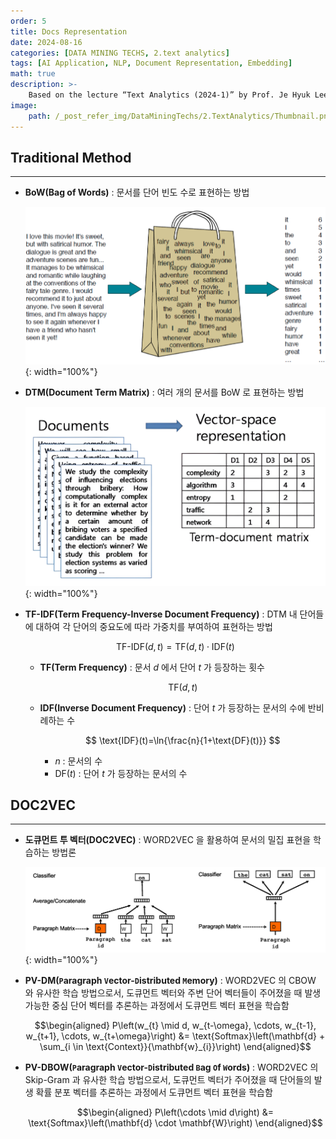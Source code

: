 ```yaml
---
order: 5
title: Docs Representation
date: 2024-08-16
categories: [DATA MINING TECHS, 2.text analytics]
tags: [AI Application, NLP, Document Representation, Embedding]
math: true
description: >-
    Based on the lecture “Text Analytics (2024-1)” by Prof. Je Hyuk Lee, Dept. of Data Science, The Grad. School, Kookmin Univ.
image:
    path: /_post_refer_img/DataMiningTechs/2.TextAnalytics/Thumbnail.png
---
```


## Traditional Method
-----

- **BoW(Bag of Words)** : 문서를 단어 빈도 수로 표현하는 방법

    ![03](/_post_refer_img/DataMiningTechs/2.TextAnalytics/05-01.png){: width="100%"}

- **DTM(Document Term Matrix)** : 여러 개의 문서를 BoW 로 표현하는 방법

    ![02](/_post_refer_img/DataMiningTechs/2.TextAnalytics/05-02.png){: width="100%"}

- **TF-IDF(Term Frequency-Inverse Document Frequency)** : DTM 내 단어들에 대하여 각 단어의 중요도에 따라 가중치를 부여하여 표현하는 방법

    $$
    \text{TF-IDF}(d,t)=\text{TF}(d,t) \cdot \text{IDF}(t)
    $$

    - **TF(Term Frequency)** : 문서 $d$ 에서 단어 $t$ 가 등장하는 횟수

        $$
        \text{TF}(d,t)
        $$

    - **IDF(Inverse Document Frequency)** : 단어 $t$ 가 등장하는 문서의 수에 반비례하는 수

        $$
        \text{IDF}(t)=\ln{\frac{n}{1+\text{DF}(t)}}
        $$

        - $n$ : 문서의 수
        - $\text{DF}(t)$ : 단어 $t$ 가 등장하는 문서의 수

## DOC2VEC
-----

- **도큐먼트 투 벡터(DOC2VEC)** : WORD2VEC 을 활용하여 문서의 밀집 표현을 학습하는 방법론

    ![03](/_post_refer_img/DataMiningTechs/2.TextAnalytics/05-03.png){: width="100%"}

- **PV-DM(`P`aragraph `V`ector-`D`istributed `M`emory)** : WORD2VEC 의 CBOW 와 유사한 학습 방법으로서, 도큐먼트 벡터와 주변 단어 벡터들이 주어졌을 때 발생 가능한 중심 단어 벡터를 추론하는 과정에서 도큐먼트 벡터 표현을 학습함

    $$\begin{aligned}
    P\left(w_{t} \mid d, w_{t-\omega}, \cdots, w_{t-1}, w_{t+1}, \cdots, w_{t+\omega}\right)
    &= \text{Softmax}\left(\mathbf{d} + \sum_{i \in \text{Context}}{\mathbf{w}_{i}}\right)
    \end{aligned}$$

- **PV-DBOW(`P`aragraph `V`ector-`D`istributed `B`ag `O`f `W`ords)** : WORD2VEC 의 Skip-Gram 과 유사한 학습 방법으로서, 도큐먼트 벡터가 주어졌을 때 단어들의 발생 확률 분포 벡터를 추론하는 과정에서 도큐먼트 벡터 표현을 학습함

    $$\begin{aligned}
    P\left(\cdots \mid d\right)
    &= \text{Softmax}\left(\mathbf{d} \cdot \mathbf{W}\right)
    \end{aligned}$$